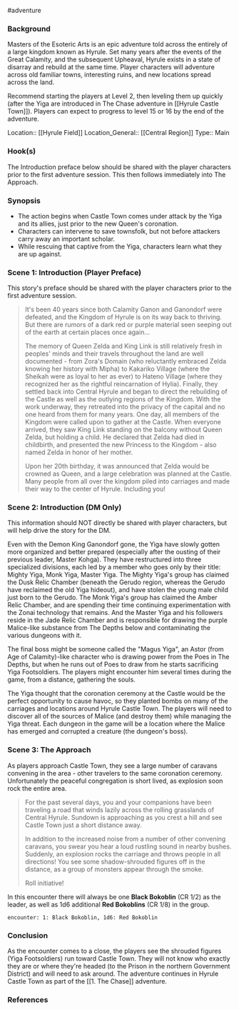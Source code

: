  #adventure 

### Background

Masters of the Esoteric Arts is an epic adventure told across the entirely of a large kingdom known as Hyrule. Set many years after the events of the Great Calamity, and the subsequent Upheaval, Hyrule exists in a state of disarray and rebuild at the same time. Player characters will adventure across old familiar towns, interesting ruins, and new locations spread across the land.

Recommend starting the players at Level 2, then leveling them up quickly (after the Yiga are introduced in The Chase adventure in [[Hyrule Castle Town]]). Players can expect to progress to level 15 or 16 by the end of the adventure.

Location:: [[Hyrule Field]]
Location_General:: [[Central Region]]
Type:: Main

### Hook(s)

The Introduction preface below should be shared with the player characters prior to the first adventure session. This then follows immediately into The Approach.

### Synopsis

- The action begins when Castle Town comes under attack by the Yiga and its allies, just prior to the new Queen's coronation.
- Characters can intervene to save townsfolk, but not before attackers carry away an important scholar.
- While rescuing that captive from the Yiga, characters learn what they are up against.

### Scene 1: Introduction (Player Preface)

This story's preface should be shared with the player characters prior to the first adventure session.

>It's been 40 years since both Calamity Ganon and Ganondorf were defeated, and the Kingdom of Hyrule is on its way back to thriving. But there are rumors of a dark red or purple material seen seeping out of the earth at certain places once again…
>
>The memory of Queen Zelda and King Link is still relatively fresh in peoples' minds and their travels throughout the land are well documented - from Zora's Domain (who reluctantly embraced Zelda knowing her history with Mipha) to Kakariko Village (where the Sheikah were as loyal to her as ever) to Hateno Village (where they recognized her as the rightful reincarnation of Hylia). Finally, they settled back into Central Hyrule and began to direct the rebuilding of the Castle as well as the outlying regions of the Kingdom. With the work underway, they retreated into the privacy of the capital and no one heard from them for many years. One day, all members of the Kingdom were called upon to gather at the Castle. When everyone arrived, they saw King Link standing on the balcony without Queen Zelda, but holding a child. He declared that Zelda had died in childbirth, and presented the new Princess to the Kingdom - also named Zelda in honor of her mother.
>
>Upon her 20th birthday, it was announced that Zelda would be crowned as Queen, and a large celebration was planned at the Castle. Many people from all over the kingdom piled into carriages and made their way to the center of Hyrule. Including you!

### Scene 2: Introduction (DM Only)

This information should NOT directly be shared with player characters, but will help drive the story for the DM.

Even with the Demon King Ganondorf gone, the Yiga have slowly gotten more organized and better prepared (especially after the ousting of their previous leader, Master Kohga). They have restructured into three specialized divisions, each led by a member who goes only by their title: Mighty Yiga, Monk Yiga, Master Yiga. The Mighty Yiga's group has claimed the Dusk Relic Chamber (beneath the Gerudo region, whereas the Gerudo have reclaimed the old Yiga hideout), and have stolen the young male child just born to the Gerudo. The Monk Yiga's group has claimed the Amber Relic Chamber, and are spending their time continuing experimentation with the Zonai technology that remains. And the Master Yiga and his followers reside in the Jade Relic Chamber and is responsible for drawing the purple Malice-like substance from The Depths below and contaminating the various dungeons with it.

The final boss might be someone called the "Magus Yiga", an Astor (from Age of Calamity)-like character who is drawing power from the Poes in The Depths, but when he runs out of Poes to draw from he starts sacrificing Yiga Footsoldiers. The players might encounter him several times during the game, from a distance, gathering the souls.

The Yiga thought that the coronation ceremony at the Castle would be the perfect opportunity to cause havoc, so they planted bombs on many of the carriages and locations around Hyrule Castle Town. The players will need to discover all of the sources of Malice (and destroy them) while managing the Yiga threat. Each dungeon in the game will be a location where the Malice has emerged and corrupted a creature (the dungeon's boss).

### Scene 3: The Approach

As players approach Castle Town, they see a large number of caravans convening in the area - other travelers to the same coronation ceremony. Unfortunately the peaceful congregation is short lived, as explosion soon rock the entire area.

>For the past several days, you and your companions have been traveling a road that winds lazily across the rolling grasslands of Central Hyrule. Sundown is approaching as you crest a hill and see Castle Town just a short distance away.
>
>In addition to the increased noise from a number of other convening caravans, you swear you hear a loud rustling sound in nearby bushes. Suddenly, an explosion rocks the carriage and throws people in all directions! You see some shadow-shrouded figures off in the distance, as a group of monsters appear through the smoke.
>
>Roll initiative!

In this encounter there will always be one **Black Bokoblin** (CR 1/2) as the leader, as well as 1d6 additional **Red Bokoblins** (CR 1/8) in the group.

`encounter: 1: Black Bokoblin, 1d6: Red Bokoblin`

### Conclusion

As the encounter comes to a close, the players see the shrouded figures (Yiga Footsoldiers) run toward Castle Town. They will not know who exactly they are or where they're headed (to the Prison in the northern Government District) and will need to ask around. The adventure continues in Hyrule Castle Town as part of the [[1. The Chase]] adventure.

### References
